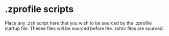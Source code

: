# .zprofile scripts
Place any .zsh script here that you wish to be sourced by the .zprofile startup file.
Theese files will be sourced before the .zshrc files are sourced.
